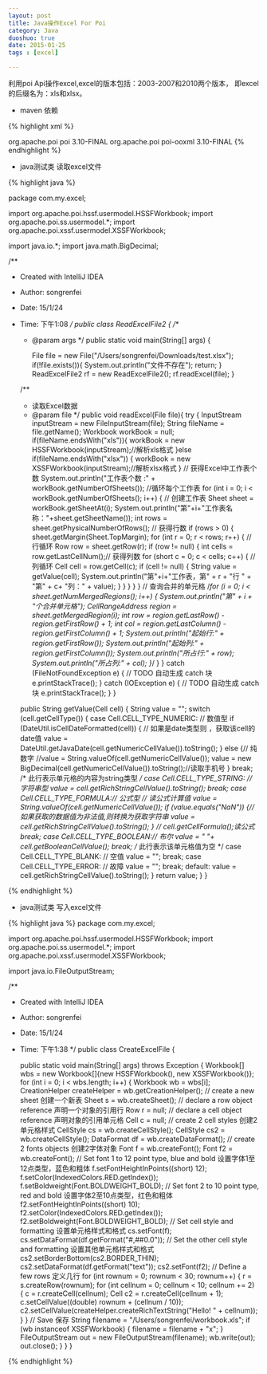 ```yaml
---
layout: post
title: Java操作Excel For Poi
category: Java
duoshuo: true
date: 2015-01-25
tags : [excel]

---
```


利用poi Api操作excel,excel的版本包括：2003-2007和2010两个版本， 即excel的后缀名为：xls和xlsx。

* maven 依赖

{% highlight xml %}
<!-- excel -->
  <dependency>
      <groupId>org.apache.poi</groupId>
      <artifactId>poi</artifactId>
      <version>3.10-FINAL</version>
  </dependency>
<dependency>
  <groupId>org.apache.poi</groupId>
  <artifactId>poi-ooxml</artifactId>
  <version>3.10-FINAL</version>
</dependency>
{% endhighlight %}
<!-- more -->

* java测试类  读取excel文件

{% highlight java %}

package com.my.excel;

import org.apache.poi.hssf.usermodel.HSSFWorkbook;
import org.apache.poi.ss.usermodel.*;
import org.apache.poi.xssf.usermodel.XSSFWorkbook;

import java.io.*;
import java.math.BigDecimal;

/**
 * Created with IntelliJ IDEA
 * Author: songrenfei
 * Date: 15/1/24
 * Time: 下午1:08
 */
public class ReadExcelFile2 {
    /**
     * @param args
     */
    public static void main(String[] args) {

        File file = new File("/Users/songrenfei/Downloads/test.xlsx");
        if(!file.exists()){
            System.out.println("文件不存在");
            return;
        }
        ReadExcelFile2 rf = new ReadExcelFile2();
        rf.readExcel(file);
    }

    /**
     * 读取Excel数据
     * @param file
     */
    public void readExcel(File file){
        try {
            InputStream inputStream = new FileInputStream(file);
            String fileName = file.getName();
            Workbook workBook = null;
            if(fileName.endsWith("xls")){
                workBook = new HSSFWorkbook(inputStream);//解析xls格式
            }else if(fileName.endsWith("xlsx")) {
                workBook = new XSSFWorkbook(inputStream);//解析xlsx格式
            }
                // 获得Excel中工作表个数
                System.out.println("工作表个数 :" + workBook.getNumberOfSheets());
                //循环每个工作表
                for (int i = 0; i < workBook.getNumberOfSheets(); i++) {
                    // 创建工作表
                    Sheet sheet = workBook.getSheetAt(i);
                    System.out.println("第"+i+"工作表名称："+sheet.getSheetName());
                    int rows = sheet.getPhysicalNumberOfRows(); // 获得行数
                    if (rows > 0) {
                        sheet.getMargin(Sheet.TopMargin);
                        for (int r = 0; r < rows; r++) { // 行循环
                            Row row = sheet.getRow(r);
                            if (row != null) {
                                int cells = row.getLastCellNum();// 获得列数
                                for (short c = 0; c < cells; c++) { // 列循环
                                    Cell cell = row.getCell(c);
                                    if (cell != null) {
                                        String value = getValue(cell);
                                        System.out.println("第"+i+"工作表，第" + r + "行 " + "第" + c+ "列：" + value);
                                    }
                                }
                            }
                        }
                    }
                    // 查询合并的单元格
                    /*for (i = 0; i < sheet.getNumMergedRegions(); i++) {
                        System.out.println("第" + i + "个合并单元格");
                        CellRangeAddress region = sheet.getMergedRegion(i);
                        int row = region.getLastRow() - region.getFirstRow() + 1;
                        int col = region.getLastColumn() - region.getFirstColumn() + 1;
                        System.out.println("起始行:" + region.getFirstRow());
                        System.out.println("起始列:" + region.getFirstColumn());
                        System.out.println("所占行:" + row);
                        System.out.println("所占列:" + col);
                    }*/
                }
        } catch (FileNotFoundException e) {
            // TODO 自动生成 catch 块
            e.printStackTrace();
        } catch (IOException e) {
            // TODO 自动生成 catch 块
            e.printStackTrace();
        }
    }

    public String getValue(Cell cell) {
        String value = "";
        switch (cell.getCellType()) {
            case Cell.CELL_TYPE_NUMERIC: // 数值型
                if (DateUtil.isCellDateFormatted(cell)) {
                    // 如果是date类型则 ，获取该cell的date值
                    value = DateUtil.getJavaDate(cell.getNumericCellValue()).toString();
                } else {// 纯数字
                    //value = String.valueOf(cell.getNumericCellValue());
                    value = new BigDecimal(cell.getNumericCellValue()).toString();//读取手机号
                }
                break;
                /* 此行表示单元格的内容为string类型 */
            case Cell.CELL_TYPE_STRING: // 字符串型
                value = cell.getRichStringCellValue().toString();
                break;
            case Cell.CELL_TYPE_FORMULA:// 公式型
                // 读公式计算值
                value = String.valueOf(cell.getNumericCellValue());
                if (value.equals("NaN")) {// 如果获取的数据值为非法值,则转换为获取字符串
                    value = cell.getRichStringCellValue().toString();
                }
                // cell.getCellFormula();读公式
                break;
            case Cell.CELL_TYPE_BOOLEAN:// 布尔
                value = " "+ cell.getBooleanCellValue();
                break;
            /* 此行表示该单元格值为空 */
            case Cell.CELL_TYPE_BLANK: // 空值
                value = "";
                break;
            case Cell.CELL_TYPE_ERROR: // 故障
                value = "";
                break;
            default:
                value = cell.getRichStringCellValue().toString();
        }
        return value;
    }
}

{% endhighlight %}

* java测试类 写入excel文件

{% highlight java %}
package com.my.excel;

import org.apache.poi.hssf.usermodel.HSSFWorkbook;
import org.apache.poi.ss.usermodel.*;
import org.apache.poi.xssf.usermodel.XSSFWorkbook;

import java.io.FileOutputStream;

/**
 * Created with IntelliJ IDEA
 * Author: songrenfei
 * Date: 15/1/24
 * Time: 下午1:38
 */
public class CreateExcelFile {

    public static void main(String[] args) throws Exception {
        Workbook[] wbs = new Workbook[]{new HSSFWorkbook(),
                new XSSFWorkbook()};
        for (int i = 0; i < wbs.length; i++) {
            Workbook wb = wbs[i];
            CreationHelper createHelper = wb.getCreationHelper();
            // create a new sheet 创建一个新表
            Sheet s = wb.createSheet();
            // declare a row object reference 声明一个对象的引用行
            Row r = null;
            // declare a cell object reference 声明对象的引用单元格
            Cell c = null;
            // create 2 cell styles 创建2单元格样式
            CellStyle cs = wb.createCellStyle();
            CellStyle cs2 = wb.createCellStyle();
            DataFormat df = wb.createDataFormat();
            // create 2 fonts objects 创建2字体对象
            Font f = wb.createFont();
            Font f2 = wb.createFont();
            // Set font 1 to 12 point type, blue and bold 设置字体1至12点类型，蓝色和粗体
            f.setFontHeightInPoints((short) 12);
            f.setColor(IndexedColors.RED.getIndex());
            f.setBoldweight(Font.BOLDWEIGHT_BOLD);
            // Set font 2 to 10 point type, red and bold 设置字体2至10点类型，红色和粗体
            f2.setFontHeightInPoints((short) 10);
            f2.setColor(IndexedColors.RED.getIndex());
            f2.setBoldweight(Font.BOLDWEIGHT_BOLD);
            // Set cell style and formatting 设置单元格样式和格式
            cs.setFont(f);
            cs.setDataFormat(df.getFormat("#,##0.0"));
            // Set the other cell style and formatting 设置其他单元格样式和格式
            cs2.setBorderBottom(cs2.BORDER_THIN);
            cs2.setDataFormat(df.getFormat("text"));
            cs2.setFont(f2);
            // Define a few rows 定义几行
            for (int rownum = 0; rownum < 30; rownum++) {
                r = s.createRow(rownum);
                for (int cellnum = 0; cellnum < 10; cellnum += 2) {
                    c = r.createCell(cellnum);
                    Cell c2 = r.createCell(cellnum + 1);
                    c.setCellValue((double) rownum + (cellnum / 10));
                    c2.setCellValue(createHelper.createRichTextString("Hello! "
                            + cellnum));
                }
            }
            // Save 保存
            String filename = "/Users/songrenfei/workbook.xls";
            if (wb instanceof XSSFWorkbook) {
                filename = filename + "x";
            }
            FileOutputStream out = new FileOutputStream(filename);
            wb.write(out);
            out.close();
        }
    }
}

{% endhighlight %}